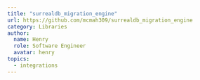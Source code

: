 ```yaml
---
title: "surrealdb_migration_engine"
url: https://github.com/mcmah309/surrealdb_migration_engine
category: Libraries
author:
  name: Henry
  role: Software Engineer
  avatar: henry
topics:
  - integrations
---
```


